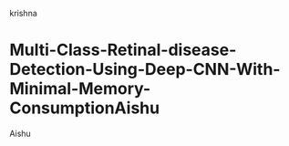 krishna
# Multi-Class-Retinal-disease-Detection-Using-Deep-CNN-With-Minimal-Memory-ConsumptionAishu
Aishu
